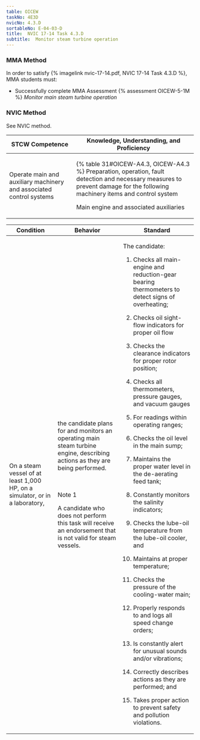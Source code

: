 ```yaml
---
table: OICEW
taskNo: 4E3D
nvicNo: 4.3.D 
sortableNo: E-04-03-D
title:  NVIC 17-14 Task 4.3.D
subtitle:  Monitor steam turbine operation
---
```



### MMA Method

In order to satisfy  {% imagelink nvic-17-14.pdf, NVIC 17-14 Task 4.3.D %}, MMA students must:

* Successfully complete MMA Assessment {% assessment OICEW-5-1M %} *Monitor main steam turbine operation*


### NVIC Method

<a onclick="togglevisibility('nvic_methods')" >See NVIC method.</a>

<div id='nvic_methods' class='hide'>

<table>
<thead>
<tr>
<th class='forty'> STCW Competence </th>
<th class='sixty'> Knowledge, Understanding, and Proficiency </th>
</tr>
</thead>




<tbody>
<tr><td markdown='1'>

Operate main and auxiliary machinery and associated control systems

</td><td markdown='1'>

{% table 31#OICEW-A4.3, OICEW-A4.3 %} Preparation, operation, fault detection and necessary measures to prevent damage for the following machinery items and control system 

Main engine and associated auxiliaries

</td></tr>


</tbody>
</table>


<table>
<thead>
<tr><th class='twenty'>  Condition </th><th class='twenty'> Behavior </th><th  class='sixty'>Standard </th></tr>
</thead>
<tbody >



<tr><td markdown='1'>

On a steam vessel of at least 1,000 HP, on a simulator, or in a laboratory,

</td><td markdown='1'>

the candidate plans for and monitors an operating main steam turbine engine, describing actions as they are being performed.

<br>

<div class="tooltip" markdown='1'>

Note 1

A candidate who does not perform this task will receive an endorsement that is not valid for steam vessels.

</div>


</td><td markdown='1'>

The candidate:

1. Checks all main-engine and reduction-gear bearing thermometers to detect signs of overheating;

2. Checks oil sight-flow indicators for proper oil flow

3. Checks the clearance indicators for proper rotor position;

4. Checks all thermometers, pressure gauges, and vacuum gauges

5. For readings within operating ranges;

6. Checks the oil level in the main sump;

7. Maintains the proper water level in the de-aerating feed tank;

8. Constantly monitors the salinity indicators;

9. Checks the lube-oil temperature from the lube-oil cooler, and

10. Maintains at proper temperature;

11. Checks the pressure of the cooling-water main;

12. Properly responds to and logs all speed change orders;

13. Is constantly alert for unusual sounds and/or vibrations;

14. Correctly describes actions as they are performed; and

15. Takes proper action to prevent safety and pollution violations.

</td></tr>
</tbody>
</table>
</div>
